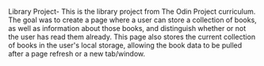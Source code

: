 Library Project- 
This is the library project from The Odin Project curriculum. The goal was to create a page where a user 
can store a collection of books, as well as information about those books, and distinguish whether or not
the user has read them already.
This page also stores the current collection of books in the user's local storage, allowing the book data 
to be pulled after a page refresh or a new tab/window.